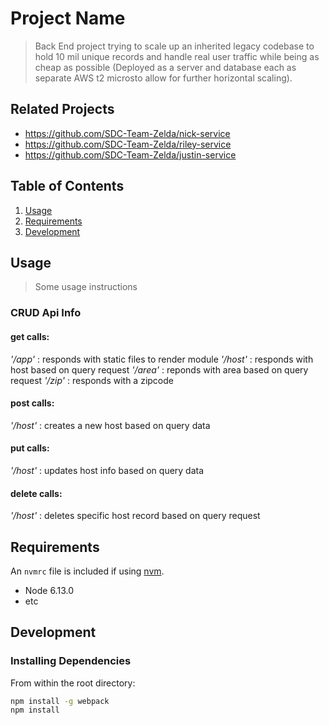 # Project Name

> Back End project trying to scale up an inherited legacy codebase to hold 10 mil unique records and handle real user traffic while being as cheap as possible (Deployed as a server and database each as separate AWS t2 microsto allow for further horizontal scaling).  

## Related Projects

  - https://github.com/SDC-Team-Zelda/nick-service
  - https://github.com/SDC-Team-Zelda/riley-service
  - https://github.com/SDC-Team-Zelda/justin-service


## Table of Contents

1. [Usage](#Usage)
1. [Requirements](#requirements)
1. [Development](#development)

## Usage

> Some usage instructions

### CRUD Api Info

  #### get calls:
  *'/app'* : responds with static files to render module
  *'/host'* : responds with host based on query request
  *'/area'* : reponds with area based on query request
  *'/zip'* : responds with a zipcode

  #### post calls:
  *'/host'* : creates a new host based on query data

  #### put calls:
  *'/host'* : updates host info based on query data

  #### delete calls:
  *'/host'* : deletes specific host record based on query request

## Requirements

An `nvmrc` file is included if using [nvm](https://github.com/creationix/nvm).

- Node 6.13.0
- etc

## Development

### Installing Dependencies

From within the root directory:

```sh
npm install -g webpack
npm install
```

